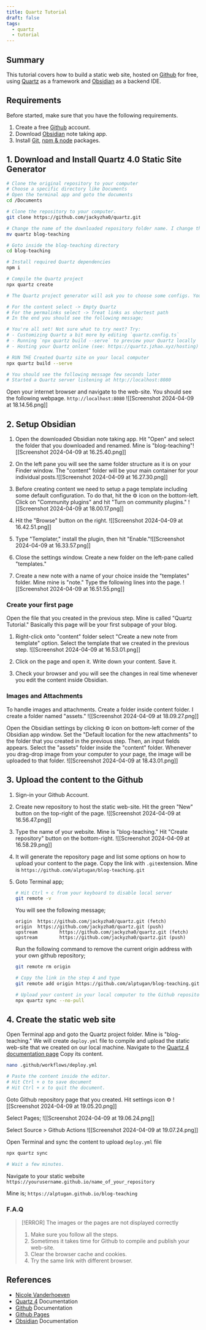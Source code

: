 ```yaml
---
title: Quartz Tutorial
draft: false
tags:
  - quartz
  - tutorial
---
```

## Summary
This tutorial covers how to build a static web site, hosted on [Github](https://www.github.com) for free, using [Quartz](https://quartz.jzhao.xyz/) as a framework and [Obsidian](https://obsidian.md/) as a backend IDE. 
## Requirements
Before started, make sure that you have the following requirements. 
1. Create a free [Github](https://www.github.com) account.
2. Download [Obsidian](https://obsidian.md/) note taking app.
3. Install [Git](https://github.com/git-guides/install-git), [npm & node](https://nodejs.org/en/download) packages. 

## 1. Download and Install Quartz 4.0 Static Site Generator
```zsh
# Clone the original repository to your computer
# Choose a specific directory like Documents
# Open the terminal app and goto the documents
cd /Documents

# Clone the repository to your computer.
git clone https://github.com/jackyzha0/quartz.git

# Change the name of the downloaded repository folder name. I change the directory name as "teaching-blog"
mv quartz blog-teaching

# Goto inside the blog-teaching directory
cd blog-teaching

# Install required Quartz dependencies
npm i

# Compile the Quartz project
npx quartz create

# The Quartz project generator will ask you to choose some configs. You can select the default ones.

# For the content select -> Empty Quartz
# For the permalinks select -> Treat links as shortest path
# In the end you should see the following message;

# You're all set! Not sure what to try next? Try:
# - Customizing Quartz a bit more by editing `quartz.config.ts`
# - Running `npx quartz build --serve` to preview your Quartz locally
# - Hosting your Quartz online (see: https://quartz.jzhao.xyz/hosting)

# RUN THE Created Quartz site on your local computer
npx quartz build --serve

# You should see the following message few seconds later
# Started a Quartz server listening at http://localhost:8080

```

Open your internet browser and navigate to the web-site. You should see the following webpage. 
`http://localhost:8080`
![[Screenshot 2024-04-09 at 18.14.56.png]]

## 2. Setup Obsidian
1. Open the downloaded Obsidian note taking app. Hit "Open" and select the folder that you downloaded and renamed. Mine is "blog-teaching"![[Screenshot 2024-04-09 at 16.25.40.png]]
2. On the left pane you will see the same folder structure as it is on your Finder window. The "content" folder will be your main container for your individual posts.![[Screenshot 2024-04-09 at 16.27.30.png]]
4. Before creating content we need to setup a page template including some default configuration. To do that, hit the ⚙️ icon on the bottom-left. Click on "Community plugins" and hit "Turn on community plugins." ![[Screenshot 2024-04-09 at 18.00.17.png]]
   
5. Hit the "Browse" button on the right. ![[Screenshot 2024-04-09 at 16.42.51.png]]
6. Type "Templater," install the plugin, then hit "Enable."![[Screenshot 2024-04-09 at 16.33.57.png]]
7. Close the settings window. Create a new folder on the left-pane called "templates."
8. Create a new note with a name of your choice inside the "templates" folder. Mine mine is "note." Type the following lines into the page.  ![[Screenshot 2024-04-09 at 16.51.55.png]]
### Create your first page
Open the file that you created in the previous step. Mine is called "Quartz Tutorial." Basically this page will be your first subpage of your blog.
1. Right-click onto "content" folder select "Create a new note from template" option. Select the template that we created in the previous step. 
   ![[Screenshot 2024-04-09 at 16.53.01.png]]
   
2. Click on the page and open it. Write down your content. Save it.  
3. Check your browser and you will see the changes in real time whenever you edit the content inside Obsidian.
### Images and Attachments
To handle images and attachments. Create a folder inside content folder. I create a folder named "assets."
![[Screenshot 2024-04-09 at 18.09.27.png]]

Open the Obsidian settings by clicking ⚙️ icon on bottom-left corner of the Obsidian app window.
Set the "Default location for the new attachments" to the folder that you created in the previous step. Then, an input fields appears. Select the "assets" folder inside the "content" folder. Whenever you drag-drop image from your computer to your page, the image will be uploaded to that folder. ![[Screenshot 2024-04-09 at 18.43.01.png]]
## 3. Upload the content to the Github
1. Sign-in your Github Account.
2. Create new repository to host the static web-site. Hit the green "New" button on the top-right of the page. ![[Screenshot 2024-04-09 at 16.56.47.png]]
3. Type the name of your website. Mine is "blog-teaching." Hit "Create repository" button on the bottom-right. ![[Screenshot 2024-04-09 at 16.58.29.png]]
4. It will generate the repository page and list some options on how to upload your content to the page. Copy the link with `.git`extension. Mine is `https://github.com/alptugan/blog-teaching.git`
5. Goto Terminal app;
	```bash
	# Hit Ctrl + c from your keyboard to disable local server
	git remote -v
	```
	
	You will see the following message;
	```
	origin  https://github.com/jackyzha0/quartz.git (fetch)
	origin  https://github.com/jackyzha0/quartz.git (push)
	upstream        https://github.com/jackyzha0/quartz.git (fetch)
	upstream        https://github.com/jackyzha0/quartz.git (push)
	```
	
	Run the following command to remove the current origin address with your own github repository;
	```bash
	git remote rm origin
	
	# Copy the link in the step 4 and type
	git remote add origin https://github.com/alptugan/blog-teaching.git
	
	# Upload your content in your local computer to the Github repository that we created in the Step 3
	npx quartz sync --no-pull
	```

## 4. Create the static web site
Open Terminal app and goto the Quartz project folder. Mine is "blog-teaching." We will create `deploy.yml` file to compile and upload the static web-site that we created on our local machine. Navigate to the [Quartz 4 documentation page](https://quartz.jzhao.xyz/hosting#github-pages) Copy its content. 
```bash
nano .github/workflows/deploy.yml

# Paste the content inside the editor.
# Hit Ctrl + o to save document
# Hit Ctrl + x to quit the document.
```

Goto Github repository page that you created. Hit settings icon ⚙️
![[Screenshot 2024-04-09 at 19.05.20.png]]

Select Pages;
![[Screenshot 2024-04-09 at 19.06.24.png]]

Select Source > Github Actions
![[Screenshot 2024-04-09 at 19.07.24.png]]

Open Terminal and sync the content to upload `deploy.yml` file
```bash
npx quartz sync

# Wait a few minutes.
```

Navigate to your static website
`https://yourusername.github.io/name_of_your_repository`

Mine is;
`https://alptugan.github.io/blog-teaching`

### F.A.Q

> [!ERROR] The images or the pages are not displayed correctly
> 1. Make sure you follow all the steps. 
> 2. Sometimes it takes time for Github to compile and publish your web-site.
> 3. Clear the browser cache and cookies. 
> 4. Try the same link with different browser.


## References
- [Nicole Vanderhoeven](https://notes.nicolevanderhoeven.com/How+to+publish+Obsidian+notes+with+Quartz+on+GitHub+Pages)
- [Quartz 4](https://quartz.jzhao.xyz/) Documentation 
- [Github](https://docs.github.com/en) Documentation
- [Github Pages](https://docs.github.com/en/pages)
- [Obsidian](https://docs.github.com/en/pages) Documentation


